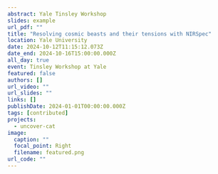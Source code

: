 ```yaml
---
abstract: Yale Tinsley Workshop
slides: example
url_pdf: ""
title: "Resolving cosmic beasts and their tensions with NIRSpec"
location: Yale University
date: 2024-10-12T11:15:12.073Z
date_end: 2024-10-16T15:00:00.000Z
all_day: true
event: Tinsley Workshop at Yale
featured: false
authors: []
url_video: ""
url_slides: ""
links: []
publishDate: 2024-01-01T00:00:00.000Z
tags: [contributed]
projects:
  - uncover-cat
image:
  caption: ""
  focal_point: Right
  filename: featured.png
url_code: ""
---
```

